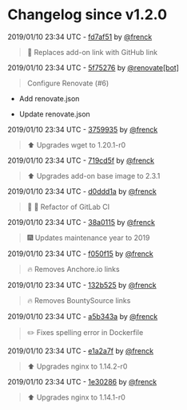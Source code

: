 # Changelog since v1.2.0

2019/01/10 23:34 UTC - [fd7af51](https://github.com/hassio-addons/addon-happy-bubbles/commit/fd7af51f55880978b5d2511dbb31011ec19f0dbf) by [@frenck](https://github.com/frenck)
> :tractor: Replaces add-on link with GitHub link 

2019/01/10 23:34 UTC - [5f75276](https://github.com/hassio-addons/addon-happy-bubbles/commit/5f75276f90320d2271907c0073fcd150174ce1d3) by [@renovate[bot]](https://github.com/apps/renovate)
> Configure Renovate (#6)

* Add renovate.json

* Update renovate.json 

2019/01/10 23:34 UTC - [3759935](https://github.com/hassio-addons/addon-happy-bubbles/commit/3759935d136327f54907122726ab42732ac4769e) by [@frenck](https://github.com/frenck)
> :arrow_up: Upgrades wget to 1.20.1-r0 

2019/01/10 23:34 UTC - [719cd5f](https://github.com/hassio-addons/addon-happy-bubbles/commit/719cd5fc3d11df9269fbdd7ceac45cc244c3eae5) by [@frenck](https://github.com/frenck)
> :arrow_up: Upgrades add-on base image to 2.3.1 

2019/01/10 23:34 UTC - [d0ddd1a](https://github.com/hassio-addons/addon-happy-bubbles/commit/d0ddd1a5878ecea762851804ea9e77ea1b2acdcc) by [@frenck](https://github.com/frenck)
> :tractor: :rocket: Refactor of GitLab CI 

2019/01/10 23:34 UTC - [38a0115](https://github.com/hassio-addons/addon-happy-bubbles/commit/38a011563500583b8e74701dc214b3302b08eaf9) by [@frenck](https://github.com/frenck)
> :fireworks: Updates maintenance year to 2019 

2019/01/10 23:34 UTC - [f050f15](https://github.com/hassio-addons/addon-happy-bubbles/commit/f050f15fdad0f8ed7b28e8618fd1c121c12a163e) by [@frenck](https://github.com/frenck)
> :fire: Removes Anchore.io links 

2019/01/10 23:34 UTC - [132b525](https://github.com/hassio-addons/addon-happy-bubbles/commit/132b52507fe8e0e856f8ae402fd3ed30f2dd4e52) by [@frenck](https://github.com/frenck)
> :fire: Removes BountySource links 

2019/01/10 23:34 UTC - [a5b343a](https://github.com/hassio-addons/addon-happy-bubbles/commit/a5b343a76b252421c47f7a8622d0af70ba37f2dc) by [@frenck](https://github.com/frenck)
> :pencil2: Fixes spelling error in Dockerfile 

2019/01/10 23:34 UTC - [e1a2a7f](https://github.com/hassio-addons/addon-happy-bubbles/commit/e1a2a7f5cd22f1f81782e39a3f3c74cd0cb0f4b0) by [@frenck](https://github.com/frenck)
> :arrow_up: Upgrades nginx to 1.14.2-r0 

2019/01/10 23:34 UTC - [1e30286](https://github.com/hassio-addons/addon-happy-bubbles/commit/1e30286af94a540e6379b72bd490c16928b427b7) by [@frenck](https://github.com/frenck)
> :arrow_up: Upgrades nginx to 1.14.1-r0 

